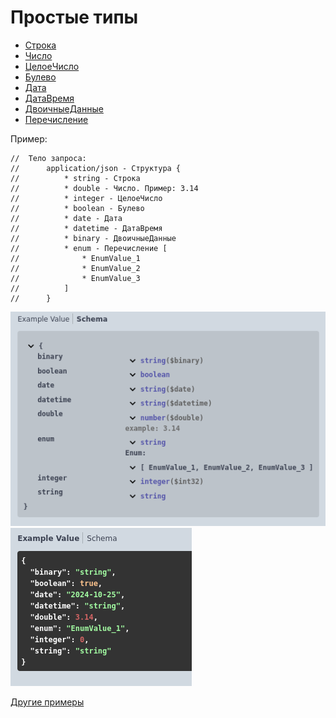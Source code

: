 # Простые типы

- <u>Строка</u>
- <u>Число</u>
- <u>ЦелоеЧисло</u>
- <u>Булево</u>
- <u>Дата</u>
- <u>ДатаВремя</u>
- <u>ДвоичныеДанные</u>
- <u>Перечисление</u>

Пример:
```
//	Тело запроса:
//		application/json - Структура {
//			* string - Строка
//			* double - Число. Пример: 3.14
//			* integer - ЦелоеЧисло
//          * boolean - Булево
//          * date - Дата
//          * datetime - ДатаВремя
//          * binary - ДвоичныеДанные
//          * enum - Перечисление [
//              * EnumValue_1   
//              * EnumValue_2
//              * EnumValue_3
//          ]
//		}
```

![simple_schema](../images/simple_schema.png) ![simple](../images/simple.png)

[Другие примеры](../../../examples/EDT/src/HTTPServices/Types/Module.bsl)
